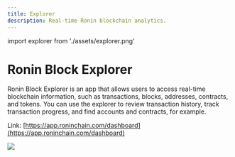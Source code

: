 ```yaml
---
title: Explorer
description: Real-time Ronin blockchain analytics.
---
```


import explorer from './assets/explorer.png'

# Ronin Block Explorer

Ronin Block Explorer is an app that allows users to access real-time
blockchain information, such as transactions, blocks, addresses,
contracts, and tokens. You can use the explorer to review transaction
history, track transaction progress, and find accounts and contracts,
for example.

Link: [https://app.roninchain.com/dashboard](https://app.roninchain.com/dashboard)

<img src={explorer} width={1440} />
